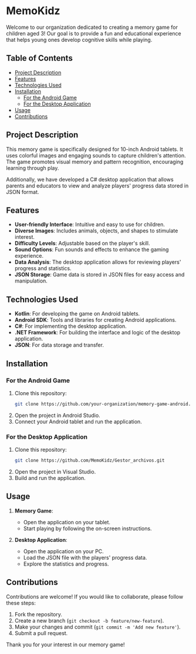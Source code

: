 # MemoKidz

Welcome to our organization dedicated to creating a memory game for children aged 3! Our goal is to provide a fun and educational experience that helps young ones develop cognitive skills while playing.

## Table of Contents

- [Project Description](#project-description)
- [Features](#features)
- [Technologies Used](#technologies-used)
- [Installation](#installation)
  - [For the Android Game](#for-the-android-game)
  - [For the Desktop Application](#for-the-desktop-application)
- [Usage](#usage)
- [Contributions](#contributions)

## Project Description

This memory game is specifically designed for 10-inch Android tablets. It uses colorful images and engaging sounds to capture children's attention. The game promotes visual memory and pattern recognition, encouraging learning through play.

Additionally, we have developed a C# desktop application that allows parents and educators to view and analyze players' progress data stored in JSON format.

## Features

- **User-friendly Interface**: Intuitive and easy to use for children.
- **Diverse Images**: Includes animals, objects, and shapes to stimulate interest.
- **Difficulty Levels**: Adjustable based on the player's skill.
- **Sound Options**: Fun sounds and effects to enhance the gaming experience.
- **Data Analysis**: The desktop application allows for reviewing players' progress and statistics.
- **JSON Storage**: Game data is stored in JSON files for easy access and manipulation.

## Technologies Used

- **Kotlin**: For developing the game on Android tablets.
- **Android SDK**: Tools and libraries for creating Android applications.
- **C#**: For implementing the desktop application.
- **.NET Framework**: For building the interface and logic of the desktop application.
- **JSON**: For data storage and transfer.

## Installation

### For the Android Game

1. Clone this repository:
   ```bash
   git clone https://github.com/your-organization/memory-game-android.git
   ```
2. Open the project in Android Studio.
3. Connect your Android tablet and run the application.

### For the Desktop Application

1. Clone this repository:
   ```bash
   git clone https://github.com/MemoKidz/Gestor_archivos.git
   ```
2. Open the project in Visual Studio.
3. Build and run the application.

## Usage

1. **Memory Game**:
   - Open the application on your tablet.
   - Start playing by following the on-screen instructions.

2. **Desktop Application**:
   - Open the application on your PC.
   - Load the JSON file with the players' progress data.
   - Explore the statistics and progress.

## Contributions

Contributions are welcome! If you would like to collaborate, please follow these steps:

1. Fork the repository.
2. Create a new branch (`git checkout -b feature/new-feature`).
3. Make your changes and commit (`git commit -m 'Add new feature'`).
4. Submit a pull request.

Thank you for your interest in our memory game!
